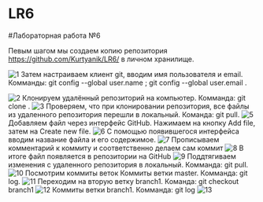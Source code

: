 # LR6
#Лабораторная работа №6

Певым шагом мы создаем копию репозитория https://github.com/Kurtyanik/LR6/ в личном хранилище. 

![1](https://user-images.githubusercontent.com/87824002/200065624-f956e2eb-c260-442a-8209-e93db56d0b59.jpg)
Затем настраиваем клиент git, вводим имя пользователя и email.
Комманды: git config --global user.name <username>; git config --global user.email <email>.

![2](https://user-images.githubusercontent.com/87824002/200066054-6b4c2f74-fe27-471a-a336-451b1215076f.jpg)
Клонируем удалённый репозиторий на компьютер.
Комманда: git clone <url>.
![3](https://user-images.githubusercontent.com/87824002/200066364-b3024ffc-d22f-4f0e-91bb-c390dc83c0e5.jpg)
Проверяем, что при клонировании репозитория, все файлы из удаленного репозитория перешли в локальный.
Команда: git pull.
![5](https://user-images.githubusercontent.com/87824002/200066460-744670c7-c9b2-4cd5-8a74-389b23ace5d7.jpg)
Добавляем файл через интерфейс GitHub.
Нажимаем на кнопку Add file, затем на Create new file.
![6](https://user-images.githubusercontent.com/87824002/200066646-2a68cc81-3bc9-4349-bc7a-95b8b4f7d713.jpg)
С помощью появившегося интерфейса вводим название файла и его содержимое.
![7](https://user-images.githubusercontent.com/87824002/200066683-cfac7a51-3f3a-41a5-9972-cc8c3d1f9a40.jpg)
Прописываем комментарий к коммиту и соответственно делаем сам коммит
![8](https://user-images.githubusercontent.com/87824002/200066892-187406b0-5109-4923-9012-e32e1071be0d.jpg)
В итоге файл появляется в репозитории на GitHub
![9](https://user-images.githubusercontent.com/87824002/200066975-408db0e8-4c1c-4ef0-a8cc-8792ddc63a6e.jpg)
Поддтягиваем изменения с удаленного репозитория в локальный.
Комманда: git pull.
![10](https://user-images.githubusercontent.com/87824002/200067033-0d3c0a66-802e-47ee-91f2-aa3c785e6a0f.jpg)
Посмотрим коммиты веток
Коммиты ветки master. Комманда: git log.
![11](https://user-images.githubusercontent.com/87824002/200067078-34b9620a-ae58-4c2e-b347-de0328a4fa42.jpg)
Переходим на вторую ветку branch1. Команда: git checkout branch1
![12](https://user-images.githubusercontent.com/87824002/200067111-c42cae25-6fe6-4afe-b12c-9aaaea5a0b1b.jpg)
Коммиты ветки branch1. Комманда: git log
![13](https://user-images.githubusercontent.com/87824002/200067167-84fcadbf-65a2-4d46-bdb5-58da882a1191.jpg)
